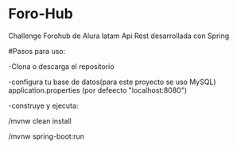 # Foro-Hub
Challenge Forohub de Alura latam
Api Rest desarrollada con Spring

#Pasos para uso:

-Clona o descarga el repositorio

-configura tu base de datos(para este proyecto se uso MySQL) application.properties (por defeecto "localhost:8080")

-construye y ejecuta:

/mvnw clean install

/mvnw spring-boot:run
